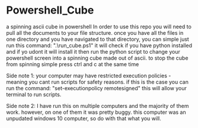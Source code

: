 # Powershell_Cube
a spinning ascii cube in powershell
In order to use this repo you will need to pull all the documents to your file structure.
once you have all the files in one directory and you have navigated to that directory, you can simple just run this command: ".\run_cube.ps1"
it will check if you have python installed and if yo udont it will install it then run the python script to change your powershell screen into a spinning cube made out of ascii.
to stop the cube from spinning simple press ctrl and c at the same time

Side note 1: your computer may have restricted execution policies - meaning you cant run scripts for safety reasons. if this is the case you can run the command: "set-executionpolicy remotesigned"
this will allow your terminal to run scripts. 

Side note 2: I have run this on multiple computers and the majority of them work. however, on one of them it was pretty buggy. this computer was an unpudated windows 10 computer, so do with that what you will.
